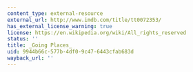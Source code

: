 ```yaml
---
content_type: external-resource
external_url: http://www.imdb.com/title/tt0072353/
has_external_license_warning: true
license: https://en.wikipedia.org/wiki/All_rights_reserved
status: ''
title: _Going Places_
uid: 9944b66c-577b-4df0-9c47-6443cfab683d
wayback_url: ''
---
```

